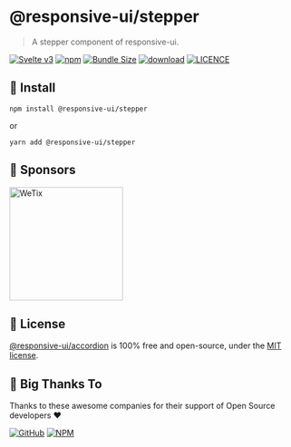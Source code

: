 
# @responsive-ui/stepper

> A stepper component of responsive-ui.

<p>

[![Svelte v3](https://img.shields.io/badge/svelte-v3-orange.svg)](https://svelte.dev)
[![npm](https://img.shields.io/npm/v/@responsive-ui/stepper.svg)](https://www.npmjs.com/package/@responsive-ui/stepper)
[![Bundle Size](https://badgen.net/bundlephobia/minzip/%40responsive-ui%2Fstepper)](https://bundlephobia.com/result?p=%40responsive-ui%2Fstepper)
[![download](https://img.shields.io/npm/dw/@responsive-ui/stepper.svg)](https://www.npmjs.com/package/@responsive-ui/stepper)
[![LICENCE](https://img.shields.io/github/license/wetix/responsive-ui)](https://github.com/wetix/responsive-ui/blob/main/LICENSE)

</p>

## 🔨 Install

```console
npm install @responsive-ui/stepper
```

or

```console
yarn add @responsive-ui/stepper
```

## 🔋 Sponsors

<img src="https://asset.wetix.my/images/logo/wetix.png" alt="WeTix" width="200px">

## 📄 License

[@responsive-ui/accordion](https://github.com/wetix/responsive-ui/tree/main/components/accordion) is 100% free and open-source, under the [MIT license](https://github.com/wetix/responsive-ui/blob/main/LICENSE).

## 🎉 Big Thanks To

Thanks to these awesome companies for their support of Open Source developers ❤

[![GitHub](https://jstools.dev/img/badges/github.svg)](https://github.com/open-source)
[![NPM](https://jstools.dev/img/badges/npm.svg)](https://www.npmjs.com/)

